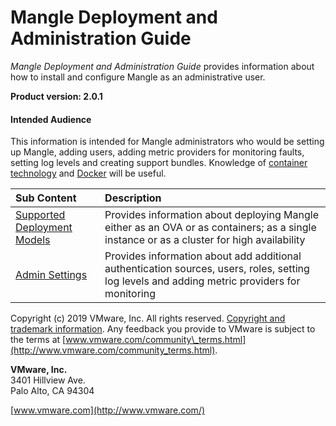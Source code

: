 # Mangle Deployment and Administration Guide

_Mangle Deployment and Administration Guide_ provides information about how to install and configure Mangle as an administrative user.

**Product version: 2.0.1**

#### Intended Audience

This information is intended for Mangle administrators who would be setting up Mangle, adding users, adding metric providers for monitoring faults, setting log levels and creating support bundles. Knowledge of [container technology](https://en.wikipedia.org/wiki/Operating-system-level_virtualization) and [Docker](https://docs.docker.com/) will be useful.

| Sub Content | Description |
| :--- | :--- |
| [Supported Deployment Models](supported-deployment-models/) | Provides information about deploying Mangle either as an OVA or as containers; as a single instance or as a cluster for high availability |
| [Admin Settings](admin-settings.md) | Provides information about add additional authentication sources, users, roles, setting log levels and adding metric providers for monitoring |

Copyright \(c\) 2019 VMware, Inc. All rights reserved. [Copyright and trademark information](http://pubs.vmware.com/copyright-trademark.html). Any feedback you provide to VMware is subject to the terms at [www.vmware.com/community\_terms.html](http://www.vmware.com/community_terms.html).

**VMware, Inc.**  
3401 Hillview Ave.  
Palo Alto, CA 94304

[www.vmware.com](http://www.vmware.com/)

